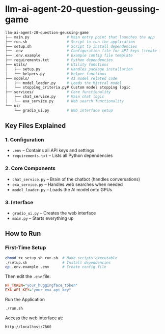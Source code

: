 # llm-ai-agent-20-question-geussing-game
```bash
llm-ai-agent-20-question-geussing-game
├── main.py                 # Main entry point that launches the app
├── run.sh                  # Script to run the application
├── setup.sh                # Script to install dependencies
├── .env                    # Configuration file for API keys (create from .env.example)
├── .env.example            # Example config file template
├── requirements.txt        # Python dependencies
├── utils/                  # Utility functions
│   ├── setup.py            # Handles package installation
│   └── helpers.py          # Helper functions
├── models/                 # AI model related code
│   ├── model_loader.py     # Loads the Mistral model
│   └── stopping_criteria.py# Custom model stopping logic
├── services/               # Core functionality
│   ├── chat_service.py     # Main chat logic
│   └── exa_service.py      # Web search functionality
└── ui/
    └── gradio_ui.py        # Web interface setup
```


## Key Files Explained

### 1. Configuration
- `.env` – Contains all API keys and settings  
- `requirements.txt` – Lists all Python dependencies  

### 2. Core Components
- `chat_service.py` – Brain of the chatbot (handles conversations)  
- `exa_service.py` – Handles web searches when needed  
- `model_loader.py` – Loads the AI model onto GPUs  

### 3. Interface
- `gradio_ui.py` – Creates the web interface  
- `main.py` – Starts everything up  

## How to Run

### First-Time Setup

```bash
chmod +x setup.sh run.sh  # Make scripts executable
./setup.sh                # Install dependencies
cp .env.example .env      # Create config file
```


Then edit the `.env` file:

```ini
HF_TOKEN="your_huggingface_token"
EXA_API_KEY="your_exa_api_key"
```


Run the Application
```bash
./run.sh
```

Access the web interface at:
```bash
http://localhost:7860
```
